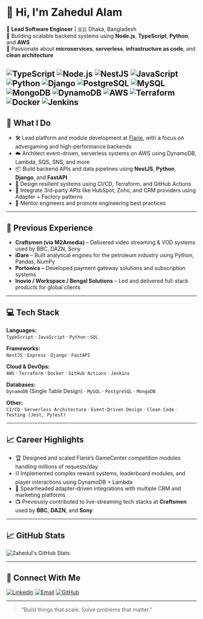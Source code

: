 # 👋 Hi, I'm Zahedul Alam

🎯 **Lead Software Engineer** | 🇧🇩 Dhaka, Bangladesh  
🚀 Building scalable backend systems using **Node.js**, **TypeScript**, **Python**, and **AWS**  
🔧 Passionate about **microservices**, **serverless**, **infrastructure as code**, and **clean architecture**

![TypeScript](https://img.shields.io/badge/-TypeScript-3178C6?logo=typescript&logoColor=white&style=for-the-badge)
![Node.js](https://img.shields.io/badge/-Node.js-339933?logo=node.js&logoColor=white&style=for-the-badge)
![NestJS](https://img.shields.io/badge/-NestJS-E0234E?logo=nestjs&logoColor=white&style=for-the-badge)
![JavaScript](https://img.shields.io/badge/-JavaScript-F7DF1E?logo=javascript&logoColor=black&style=for-the-badge)
![Python](https://img.shields.io/badge/-Python-3776AB?logo=python&logoColor=white&style=for-the-badge)
![Django](https://img.shields.io/badge/-Django-092E20?logo=django&logoColor=white&style=for-the-badge)
![PostgreSQL](https://img.shields.io/badge/-PostgreSQL-336791?logo=postgresql&logoColor=white&style=for-the-badge)
![MySQL](https://img.shields.io/badge/-MySQL-4479A1?logo=mysql&logoColor=white&style=for-the-badge)
![MongoDB](https://img.shields.io/badge/-MongoDB-47A248?logo=mongodb&logoColor=white&style=for-the-badge)
![DynamoDB](https://img.shields.io/badge/-DynamoDB-4053D6?logo=amazon-dynamodb&logoColor=white&style=for-the-badge)
![AWS](https://img.shields.io/badge/-AWS-232F3E?logo=amazon-aws&logoColor=white&style=for-the-badge)
![Terraform](https://img.shields.io/badge/-Terraform-7B42BC?logo=terraform&logoColor=white&style=for-the-badge)
![Docker](https://img.shields.io/badge/-Docker-2496ED?logo=docker&logoColor=white&style=for-the-badge)
![Jenkins](https://img.shields.io/badge/-Jenkins-D24939?logo=jenkins&logoColor=white&style=for-the-badge)
---

## 🧠 What I Do

- 🛠️ Lead platform and module development at [Flarie](https://www.flarie.com), with a focus on advergaming and high-performance backends  
- ☁️ Architect event-driven, serverless systems on AWS using DynamoDB, Lambda, SQS, SNS, and more  
- 📦 Build backend APIs and data pipelines using **NestJS**, **Python**, **Django**, and **FastAPI**  
- 🔁 Design resilient systems using CI/CD, Terraform, and GitHub Actions  
- 🧩 Integrate 3rd-party APIs like HubSpot, Zoho, and CRM providers using Adapter + Factory patterns  
- 👥 Mentor engineers and promote engineering best practices  

---

## 📌 Previous Experience

- **Craftsmen (via M2Amedia)** – Delivered video streaming & VOD systems used by BBC, DAZN, Sony  
- **iDare** – Built analytical engines for the petroleum industry using Python, Pandas, NumPy  
- **Portonics** – Developed payment gateway solutions and subscription systems  
- **Inovio / Workspace / Bengal Solutions** – Led and delivered full-stack products for global clients  

---

## 💻 Tech Stack

**Languages:**  
`TypeScript` · `JavaScript` · `Python` · `SQL`

**Frameworks:**  
`NestJS` · `Express` · `Django` · `FastAPI`

**Cloud & DevOps:**  
`AWS` · `Terraform` · `Docker` · `GitHub Actions` · `Jenkins`

**Databases:**  
`DynamoDB` (Single Table Design) · `MySQL` · `PostgreSQL` · `MongoDB`

**Other:**  
`CI/CD` · `Serverless Architecture` · `Event-Driven Design` · `Clean Code` · `Testing (Jest, Pytest)`

---

## 📈 Career Highlights

- 🏆 Designed and scaled Flarie’s GameCenter competition modules handling millions of requests/day  
- ⛓️ Implemented complex reward systems, leaderboard modules, and player interactions using DynamoDB + Lambda  
- 🧠 Spearheaded adapter-driven integrations with multiple CRM and marketing platforms  
- 📺 Previously contributed to live-streaming tech stacks at **Craftsmen** used by **BBC**, **DAZN**, and **Sony**

---

## 📈 GitHub Stats

![Zahedul's GitHub Stats](https://github-readme-stats.vercel.app/api?username=zahedul&show_icons=true&theme=tokyonight&count_private=true)

---

## 🔗 Connect With Me

[![LinkedIn](https://img.shields.io/badge/-LinkedIn-0A66C2?logo=linkedin&logoColor=white&style=for-the-badge)](https://www.linkedin.com/in/zahedul-alam)
[![Email](https://img.shields.io/badge/-Email-EA4335?logo=gmail&logoColor=white&style=for-the-badge)](mailto:zalam015@gmail.com)
[![GitHub](https://img.shields.io/badge/-GitHub-181717?logo=github&logoColor=white&style=for-the-badge)](https://github.com/zahedul)

---


> “Build things that scale. Solve problems that matter.”

